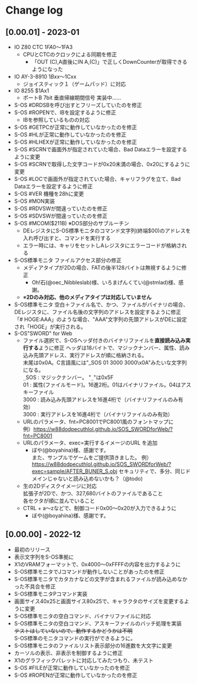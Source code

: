 # Change log

## [0.00.01] - 2023-01
- IO Z80 CTC $1FA0～$1FA3
  - CPUとCTCのクロックによる同期を修正
    - 「OUT (C),A直後にIN A,(C)」で正しくDownCounterが取得できるようになった
- IO AY-3-8910 $1Bxx～$1Cxx
  - ジョイスティック１（ゲームパッド）に対応
- IO 8255 $1Ax1
  - ポートB 7bit 垂直帰線期間信号 実装中……
- S-OS #DRDSBを呼び出すとフリーズしていたのを修正
- S-OS #ROPENで、IBを設定するように修正
  - IBを参照しているものの対応
- S-OS #GETPCが正常に動作していなかったのを修正
- S-OS #HLが正常に動作していなかったのを修正
- S-OS #HLHEXが正常に動作していなかったのを修正
- S-OS #SCRNで画面外が指定されていた場合、Bad Dataエラーを設定するように変更
- S-OS #SCRNで取得した文字コードが0x20未満の場合、0x20にするように変更
- S-OS #LOCで画面外が指定されていた場合、キャリフラグを立て、Bad Dataエラーを設定するように修正
- S-OS #VER 機種を28hに変更
- S-OS #MON実装
- S-OS #RDVSWが間違っていたのを修正
- S-OS #SDVSWが間違っていたのを修正
- S-OS #MCOM($211B) ※DOS部分のサブルーチン
  - DEレジスタにS-OS標準モニタのコマンド文字列(終端$00)のアドレスを入れ呼び出すと、コマンドを実行する
  - エラー時には、キャリをセットしAレジスタにエラーコードが格納される
- S-OS標準モニタ ファイルアクセス部分の修正
  - メディアタイプが2Dの場合、FATの後半128バイトは無視するように修正
    - Oh!石(@oec_Nibbleslab)様、いろまげんくてい(@stmlad)様、感謝。
  - ※**2Dのみ対応、他のメディアタイプは対応していません**
- S-OS標準モニタ 空白＋ファイル名で、かつ、ファイルがバイナリの場合、  
  DEレジスタに、ファイル名後の文字列のアドレスを設定するように修正  
  「#  HOGE:AAA」のような場合、"AAA"文字列の先頭アドレスがDEに設定され「HOGE」が実行される。
- S-OS"SWORD" for Web
  - ファイル選択で、S-OSヘッダ付きのバイナリファイルを**直接読み込み実行する**ように修正
    ヘッダは18バイトで、マジックナンバー、属性、読み込み先頭アドレス、実行アドレスが順に格納される。  
    末尾は0x0A。C言語風には"_SOS 01 3000 3000\x0A"みたいな文字列になる。  
    ``_``SOS : マジックナンバー。  "``_``"は0x5F  
    01 : 属性(ファイルモード)。16進2桁。01はバイナリファイル。04はアスキーファイル  
    3000 : 読み込み先頭アドレスを16進4桁で（バイナリファイルのみ有効）  
    3000 : 実行アドレスを16進4桁で（バイナリファイルのみ有効）
  - URLのパラメータ、fnt=PC8001でPC8001風のフォントマップに  
    例）https://w88dodpecuthlol.github.io/SOS_SWORDforWeb/?fnt=PC8001
  - URLのパラメータ、exec=実行するイメージのURL を追加
    - ぼや(@boyahina)様、感謝です。  
      また、サンプルでゲームをご提供頂きました。
    例）https://w88dodpecuthlol.github.io/SOS_SWORDforWeb/?exec=sample/AFTER_BUNER_S.obj
    セキュリティで、多分、同じドメインじゃないと読み込めないかも？（@todo)
  - 生の2Dディスクイメージに対応  
    拡張子が2Dで、かつ、327,680バイトのファイルであること  
    各セクタが順に並んでいること
  - CTRL + a～zなどで、制御コード0x00～0x20が入力できるように
    - ぼや(@boyahina)様、感謝です。  

## [0.00.00] - 2022-12
- 最初のリリース
- 表示文字列をS-OS準拠に
- X1のVRAMフォーマットで、0x4000～0xFFFFの内容を出力するように
- S-OS標準モニタでJコマンドが動作しないことがあったのを修正
- S-OS標準モニタでカタカナなどの文字が含まれるファイルが読み込めなかった不具合を修正
- S-OS標準モニタPコマンド実装
- 画面サイス40x25と画面サイス80x25で、キャラクタのサイズを変更するように変更
- S-OS標準モニタの空白コマンド、バイナリファイルに対応
- S-OS標準モニタの空白コマンド、アスキーファイルのバッチ処理を実装  
  ~~テストはしていないので、動作するかどうかは不明~~  
  S-OS標準のモニタコマンドの実行ができるように。  
- S-OS標準モニタのファイルリスト表示部分の16進数を大文字に変更
- カーソルの表示、非表示を制御するように修正
- X1のグラフィックパレットに対応してみたつもり、未テスト
- S-OS #FILEが正常に動作していなかったのを修正
- S-OS #ROPENが正常に動作していなかったのを修正
